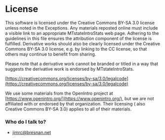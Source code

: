 # License #
This software is licensed under the Creative Commons BY-SA 3.0 license unless noted in the Exceptions. Any materials reposted online must include a visible link to an appropriate MTstateIntroStats web page. Adhering to the guidelines in this file ensures the attribution component of the license is fulfilled. Derivative works should also be clearly licensed under the Creative Commons BY-SA 3.0 license, e.g. by linking to the CC license, so that others may continue to benefit from sharing.

Please note that a derivative work cannot be branded or titled in a way that suggests the derivative work is endorsed by MTstateIntroStats.  

[https://creativecommons.org/licenses/by-sa/3.0/legalcode](https://creativecommons.org/licenses/by-sa/3.0/legalcode)

We use some materials from the OpenIntro project at 
[https://www.openintro.org/](https://www.openintro.org/), but we are not affiliated with or endorsed by that organization.  Their licensing ( also Creative Commons BY-SA 3.0)  applies to all of their materials.   


### Who do I talk to? ###

* jimrc@bresnan.net  